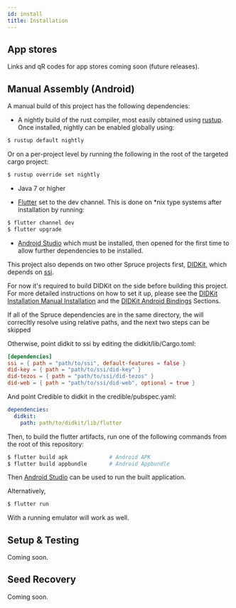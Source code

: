 ```yaml
---
id: install
title: Installation
---
```


## App stores

Links and qR codes for app stores coming soon (future releases).

## Manual Assembly (Android)

A manual build of this project has the following dependencies:

* A nightly build of the rust compiler, most easily obtained using [rustup](https://www.rust-lang.org/tools/install). 
  Once installed, nightly can be enabled globally using:

```bash
$ rustup default nightly 
```

Or on a per-project level by running the following in the root of the targeted cargo project:

```bash
$ rustup override set nightly
```

* Java 7 or higher

* [Flutter](https://flutter.dev/docs/get-started/install) set to the dev channel. 
  This is done on *nix type systems after installation by running:

```bash
$ flutter channel dev
$ flutter upgrade
```

* [Android Studio](https://developer.android.com/studio/install) which must be installed, then opened for the first time to allow further dependencies to be installed.

This project also depends on two other Spruce projects first, [DIDKit](https://github.com/spruceid/didkit), which depends on [ssi](https://github.com/spruceid/ssi).

For now it's required to build DIDKit on the side before building this project. For more detailed instructions on how to set it up, please see the [DIDKit Installation Manual Installation](/docs/didkit/install#manual) and the [DIDKit Android Bindings](/docs/didkit/ffis#android) Sections.

If all of the Spruce dependencies are in the same directory, the will correcltly resolve using relative paths, and the next two steps can be skipped

Otherwise, point didkit to ssi by editing the didkit/lib/Cargo.toml:

```toml
[dependencies]
ssi = { path = "path/to/ssi", default-features = false }
did-key = { path = "path/to/ssi/did-key" }
did-tezos = { path = "path/to/ssi/did-tezos" }
did-web = { path = "path/to/ssi/did-web", optional = true }
```

And point Credible to didkit in the credible/pubspec.yaml:

```yaml
dependencies:
  didkit:
    path: path/to/didkit/lib/flutter
```

Then, to build the flutter artifacts, run one of the following
commands from the root of this repository:

```bash
$ flutter build apk             # Android APK
$ flutter build appbundle       # Android Appbundle
```

Then [Android Studio](https://developer.android.com/studio/run/emulator) can be used to run the built application.

Alternatively, 

```bash
$ flutter run
```

With a running emulator will work as well.

## Setup & Testing

Coming soon.

## Seed Recovery

Coming soon.